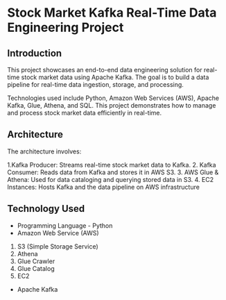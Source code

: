# Stock Market Kafka Real-Time Data Engineering Project

## Introduction 
This project showcases an end-to-end data engineering solution for real-time stock market data using Apache Kafka. The goal is to build a data pipeline for real-time data ingestion, storage, and processing.

Technologies used include Python, Amazon Web Services (AWS), Apache Kafka, Glue, Athena, and SQL. This project demonstrates how to manage and process stock market data efficiently in real-time.

## Architecture
The architecture involves:

1.Kafka Producer: Streams real-time stock market data to Kafka.
2. Kafka Consumer: Reads data from Kafka and stores it in AWS S3.
3. AWS Glue & Athena: Used for data cataloging and querying stored data in S3.
4. EC2 Instances: Hosts Kafka and the data pipeline on AWS infrastructure

## Technology Used
- Programming Language - Python
- Amazon Web Service (AWS)
1. S3 (Simple Storage Service)
2. Athena
3. Glue Crawler
4. Glue Catalog
5. EC2
- Apache Kafka





